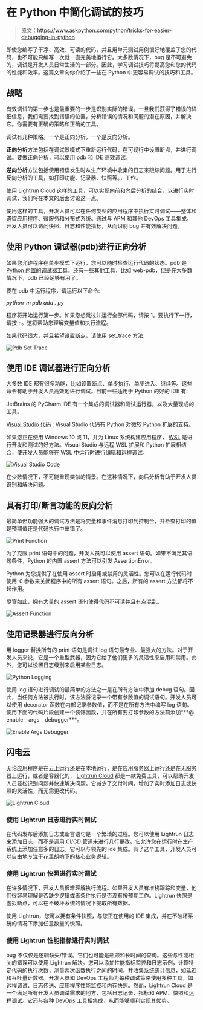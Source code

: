 # 在 Python 中简化调试的技巧

> 原文：<https://www.askpython.com/python/tricks-for-easier-debugging-in-python>

即使您编写了干净、高效、可读的代码，并且用单元测试用例很好地覆盖了您的代码，也不可能只编写一次就一直完美地运行它。大多数情况下，bug 是不可避免的，调试是开发人员日常生活的一部分。因此，学习调试技巧将提高您和您的代码的性能和效率。这篇文章向你介绍了一些在 Python 中更容易调试的技巧和工具。

## 战略

有效调试的第一步也是最重要的一步是识别实际的错误。一旦我们获得了错误的详细信息，我们需要找到错误的位置，分析错误的情况和问题的潜在原因，并解决它。你需要有正确的策略和正确的工具。

调试有几种策略。一个是正向分析，一个是反向分析。

**正向分析**方法包括在调试器模式下重新运行代码，在可疑行中设置断点，并进行调试。要做正向分析，可以使用 pdb 和 IDE 高效调试。

**逆向分析**方法包括使用错误发生时从生产环境中收集的日志来跟踪问题。用于进行反向分析的工具，如打印功能、记录器、快照等。，工作。

使用 Lightrun Cloud 这样的工具，可以实现向前和向后分析的结合，以进行实时调试，我们将在本文的后面讨论这一点。

使用这样的工具，开发人员可以在任何类型的应用程序中执行实时调试——整体和遗留应用程序、微服务和分布式系统。通过与 APM 和其他 DevOps 工具集成，开发人员可以访问快照、日志和性能指标，从而识别 bug 并有效解决问题。

## 使用 Python 调试器(pdb)进行正向分析

如果您允许程序在单步模式下运行，您可以随时检查运行代码的状态。pdb 是 [Python 内置的调试器工具](https://docs.python.org/3/library/pdb.html)。还有一些其他工具，比如 web-pdb，但是在大多数情况下，pdb 已经足够有用了。

要在 pdb 中运行程序，请运行以下命令:

*python-m pdb add . py*

程序将开始运行第一步。如果您想跳过并运行全部代码，请按 1。要执行下一行，请按 n。这将帮助您理解变量值和执行流程。

如果代码很大，并且希望设置断点，请使用 set_trace 方法:

![Pdb Set Trace](img/bc62f733431e978b0dae80f67eeffbc1.png)

## 使用 IDE 调试器进行正向分析

大多数 IDE 都有很多功能，比如设置断点、单步执行、单步进入、继续等。这些命令有助于开发人员高效地进行调试。目前一些适用于 Python 的好的 IDE 有:

JetBrains 的 PyCharm IDE 有一个集成的调试器和测试运行器，以及大量现成的工具。

[Visual Studio 代码](https://code.visualstudio.com/) : Visual Studio 代码有 Python 对微软 Python 扩展的支持。

如果您正在使用 Windows 10 或 11，并为 Linux 系统构建应用程序， [WSL](https://docs.microsoft.com/en-us/windows/wsl/install) 是进行开发和测试的好方法。Visual Studio 与远程 WSL 扩展和 Python 扩展相结合，使开发人员能够在 WSL 中运行时进行编辑和远程调试。

![Visual Studio Code](img/28f2c0f81b3bf3686553e525895ce3a3.png)

在少数情况下，不可能重现类似的情景。在这种情况下，向后分析有助于开发人员识别和解决问题。

## 具有打印/断言功能的反向分析

最简单但功能强大的调试方法是将变量和事件消息打印到控制台，并检查打印的值是预期值还是代码执行中出错了。

![Print Function](img/89db6d1a5395f576b0f4d16d62081115.png)

为了克服 print 语句中的问题，开发人员可以使用 assert 语句。如果不满足其语句条件，Python 的内置 assert 方法可以引发 AssertionError。

Python 为您提供了在使用 assert 时启用或禁用的灵活性。您可以在运行代码时使用-0 参数来关闭程序中的所有 assert 语句。之后，所有的 assert 方法都将不起作用。

尽管如此，拥有大量的 assert 语句使得代码不可读并且有点混乱。

![Assert Function](img/78edf824393b6a78289c479d10d12fb7.png)

## 使用记录器进行反向分析

用 logger 替换所有的 print 语句是调试 log 语句最专业、最强大的方法。对于开发人员来说，它是一个重型武器，因为它给了他们更多的灵活性来启用和禁用。此外，您可以设置日志级别来启用某些日志。

![Python Logging](img/a746f51a9d04943303174b7b820cb291.png)

使用 log 语句进行调试的最简单的方法之一是在所有方法中添加 debug 语句。因此，当任何方法被执行时，该方法将记录一个带有参数值的调试语句。开发人员可以使用 decorator 函数在内部记录参数值，而不是在所有方法中编写 log 语句。使用下面的代码片段创建一个装饰函数，并在所有要打印参数的方法前添加***@ enable _ args _ debugger***。

![Enable Args Debugger](img/1efbb845d2f95faac327887cd61ef00f.png)

## 闪电云

无论应用程序是在云上运行还是在本地运行，是在应用服务器上运行还是在无服务器上运行，或者是容器化的， [Lightrun Cloud](https://lightrun.com/cloud/) 都是一款免费工具，可以帮助开发人员轻松识别问题并快速解决问题。它减少了交付时间，增加了实时添加日志或快照的灵活性，而无需更改代码。

![Lightrun Cloud](img/88174f12b0627a3964dba3f56b5f1451.png)

### **使用 Lightrun 日志进行实时调试**

在代码发布后添加日志或断言语句是一个繁琐的过程。您可以使用 Lightrun 日志来添加日志，而不是调用 CI/CD 管道来进行几行更改。它允许您在运行时在生产系统上添加任意多的日志。它可以与领先的 ide 集成。有了这个工具，开发人员可以自由地专注于花里胡哨下的核心业务逻辑。

### **使用 Lightrun 快照进行实时调试**

在许多情况下，开发人员很难理解执行流程。如果开发人员有堆栈跟踪和变量，他们很容易理解是否缺少逻辑或者条件执行是否没有按预期工作。Lightrun 快照是虚拟断点，可以在不破坏系统的情况下提取所有数据。

使用 Lightrun，您可以拥有条件快照，与您正在使用的 IDE 集成，并在不破坏系统的情况下添加任意数量的快照。

### **使用 Lightrun 性能指标进行实时调试**

bug 不仅仅是逻辑缺失/错误。它们也可能是瓶颈和长时间的查询。这些与性能相关的错误可以使用 Lightrun 解决。您可以添加性能指标监控和日志示例，计算特定代码的执行次数，测量两次函数执行之间的时间，并收集系统统计信息，如延迟和吞吐量计数器。开发人员和 DevOps 工程师为每种调试策略使用多种工具，如远程调试、日志传送、应用程序性能监控和内存快照。然而，Lightrun Cloud 是一个满足所有开发人员调试需求的地方，包括日志记录、指标和 APM、快照和[远程调试](https://lightrun.com/debugging/remote-debugging/)。它还与各种 DevOps 工具相集成，从而能够顺利实现其优势。